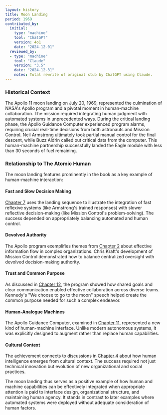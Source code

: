```yaml
---
layout: history
title: Moon Landing
period: 1969
contributed_by:
  initial:
    type: "machine"
    tool: "ChatGPT"
    version: 4o1
    date: "2024-12-01"
  reviewed_by:
  - type: "machine"
    tool: "Claude"
    version: "3.5"
    date: "2024-12-31"
    notes: Total rewrite of original stub by ChatGPT using Claude.
---
```


<div class="machine-commentary" markdown=1>

### Historical Context

The Apollo 11 moon landing on July 20, 1969, represented the culmination of NASA's Apollo program and a pivotal moment in human-machine collaboration. The mission required integrating human judgment with automated systems in unprecedented ways. During the critical landing phase, the Apollo Guidance Computer experienced program alarms, requiring crucial real-time decisions from both astronauts and Mission Control. Neil Armstrong ultimately took partial manual control for the final descent, while Buzz Aldrin called out critical data from the computer. This human-machine partnership successfully landed the Eagle module with less than 30 seconds of fuel remaining.

### Relationship to The Atomic Human

The moon landing features prominently in the book as a key example of human-machine interaction:

#### Fast and Slow Decision Making
[Chapter 7](/chapters/07-its-not-rocket-science/) uses the landing sequence to illustrate the integration of fast reflexive systems (like Armstrong's trained responses) with slower reflective decision-making (like Mission Control's problem-solving). The success depended on appropriately balancing automated and human control.

#### Devolved Authority
The Apollo program exemplifies themes from [Chapter 2](/chapters/02-automatons/) about effective information flow in complex organizations. Chris Kraft's development of Mission Control demonstrated how to balance centralized oversight with devolved decision-making authority.

#### Trust and Common Purpose
As discussed in [Chapter 12](/chapters/12-trust/), the program showed how shared goals and clear communication enabled effective collaboration across diverse teams. Kennedy's "We choose to go to the moon" speech helped create the common purpose needed for such a complex endeavor.

#### Human-Analogue Machines
The Apollo Guidance Computer, examined in [Chapter 11](/chapters/11-human-analogue-machines/), represented a new kind of human-machine interface. Unlike modern autonomous systems, it was explicitly designed to augment rather than replace human capabilities.

#### Cultural Context
The achievement connects to discussions in [Chapter 4](/chapters/04-persistence/) about how human intelligence emerges from cultural context. The success required not just technical innovation but evolution of new organizational and social practices.

The moon landing thus serves as a positive example of how human and machine capabilities can be effectively integrated when appropriate attention is paid to interface design, organizational structure, and maintaining human agency. It stands in contrast to later examples where automated systems were deployed without adequate consideration of human factors.

</div>
